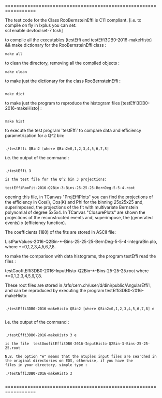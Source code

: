 =================================================================

The test code for the Class RooBernsteinEffi is C11 compliant. 
[i.e. to compile on fly in lxplus you can set:  
scl enable devtoolset-7 tcsh]

to compile all the executables (testEffi and testEffi3DB0-2016-makeHisto) && make dictionary for the RooBernsteinEffi class :
```
make all
```

to clean the directory, removing all the compiled objects :

```
make clean
```

to make just the dictionary for the class RooBernsteinEffi :
```

make dict
```

to make just the program to reproduce the histogram files [testEffi3DB0-2016-makeHisto] :
```

make hist
```

to execute the test program 'testEffi' to compare data and efficiency parametrization for a Q^2 bin:
``` 

./testEffi QBin2 [where QBin2=0,1,2,3,4,5,6,7,8]
```

i.e. the output of the command :
```

./testEffi 3 

is the test file for the Q^2 bin 3 projections:

testEffiRooFit-2016-Q2Bin-3-Bins-25-25-25-BernDeg-5-5-4.root
```

opening this file, in TCanvas "ProjEffiPlots" you can find the projections of  the efficiency in Cos(l), Cos(K) and Phi for the binning 25x25x25 and, 
superimposed, the projections of the fit with multivariate Bernstein polynomial of degree 5x5x4. 
In TCanvas "ClosurePlots" are shown the projections of the reconstructed events and, superimpose, the (generated events) x (efficiency function). 

The coefficients (180) of the  fits are stored in ASCII file: 

ListParValues-2016-Q2Bin-*-Bins-25-25-25-BernDeg-5-5-4-integraBin.plo,
where *=0,1,2,3,4,5,6,7,8.

to make the comparison with data histograms, the program testEffi read the files : 

testGoofitEffi3DB0-2016-InputHisto-Q2Bin-*-Bins-25-25-25.root 
where *=0,1,2,3,4,5,6,7,8. 



These root files are stored in /afs/cern.ch/user/d/dini/public/AngularEffi1, and can be reproduced by executing the program
testEffi3DB0-2016-makeHisto:

```

./testEffi3DB0-2016-makeHisto QBin2 [where QBin2=0,1,2,3,4,5,6,7,8] e


```

i.e. the output of the command :
```

./testEffi3DB0-2016-makeHisto 3 e

is the file  testGoofitEffi3DB0-2016-InputHisto-Q2Bin-3-Bins-25-25-25.root

N.B. the option "e" means that the ntuples input files are searched in the original directories on EOS, otherwise, if you have the
files in your directory, simple type :

./testEffi3DB0-2016-makeHisto 3 


```


=================================================================






